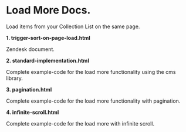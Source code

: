 # Load More Docs.

Load items from your Collection List on the same page.

**1. trigger-sort-on-page-load.html**

Zendesk document.

**2. standard-implementation.html**

Complete example-code for the load more functionality using the cms library.

**3. pagination.html**

Complete example-code for the load more functionality with pagination.


**4. infinite-scroll.html**

Complete example-code for the load more with infinite scroll.